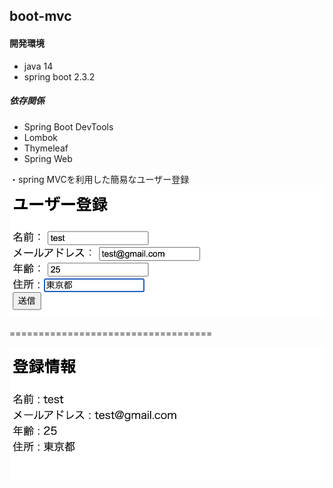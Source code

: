 ## boot-mvc

#### 開発環境
- java 14
- spring boot 2.3.2

##### 依存関係
- Spring Boot DevTools
- Lombok
- Thymeleaf
- Spring Web

・spring MVCを利用した簡易なユーザー登録
![main](img/user.png)

===================================

![main2](img/user2.png)
